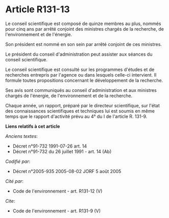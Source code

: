 # Article R131-13

Le conseil scientifique est composé de quinze membres au plus, nommés pour cinq ans par arrêté conjoint des ministres chargés
de la recherche, de l'environnement et de l'énergie. 

Son président est nommé en son sein par arrêté conjoint de ces ministres. 

Le président du conseil d'administration peut assister aux séances du conseil scientifique. 

Le conseil scientifique est consulté sur les programmes d'études et de recherches entrepris par l'agence ou dans lesquels
celle-ci intervient. Il formule toutes propositions concernant le développement de la recherche. 

Ses avis sont communiqués au conseil d'administration et aux ministres chargés de l'énergie, de l'environnement et de la
recherche. 

Chaque année, un rapport, préparé par le directeur scientifique, sur l'état des connaissances scientifiques et techniques lui
est soumis en même temps que le rapport d'activité prévu au 4° du I de l'article R. 131-9.

**Liens relatifs à cet article**

_Anciens textes_:

  - Décret n°91-732 1991-07-26 art. 14
  - Décret n°91-732 du 26 juillet 1991 - art. 14 (Ab)

_Codifié par_:

  - Décret n°2005-935 2005-08-02 JORF 5 août 2005

_Cité par_:

  - Code de l'environnement - art. R131-12 (V)

_Cite_:

  - Code de l'environnement - art. R131-9 (V)
